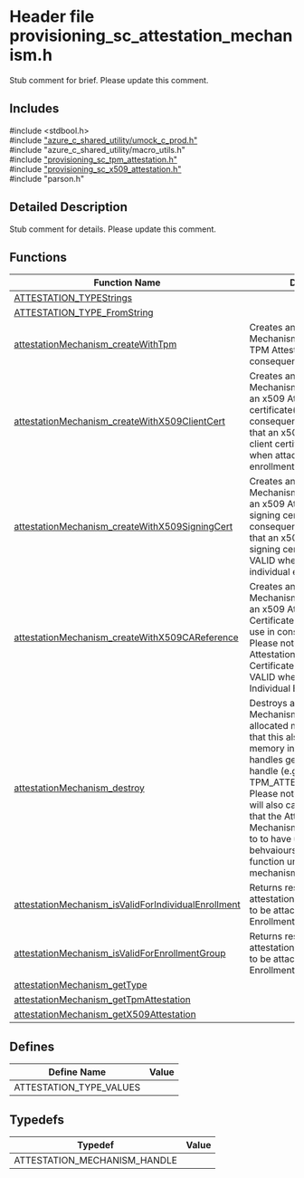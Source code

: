 # Header file provisioning_sc_attestation_mechanism.h 

Stub comment for brief. Please update this comment.

## Includes

\#include <stdbool.h>  
\#include ["azure_c_shared_utility/umock_c_prod.h"](iot-c-ref-umock-c-prod-h.md)  
\#include "azure_c_shared_utility/macro_utils.h"  
\#include ["provisioning_sc_tpm_attestation.h"](iot-c-ref-provisioning-sc-tpm-attestation-h.md)  
\#include ["provisioning_sc_x509_attestation.h"](iot-c-ref-provisioning-sc-x509-attestation-h.md)  
\#include "parson.h"  

## Detailed Description

Stub comment for details. Please update this comment.

## Functions

Function Name                  | Description                                
--------------------------------|---------------------------------------------
[ATTESTATION_TYPEStrings](./iot-c-ref-provisioning-sc-attestation-mechanism-h/attestation-typestrings.md)            | 
[ATTESTATION_TYPE_FromString](./iot-c-ref-provisioning-sc-attestation-mechanism-h/attestation-type-fromstring.md)            | 
[attestationMechanism_createWithTpm](./iot-c-ref-provisioning-sc-attestation-mechanism-h/attestationmechanism-createwithtpm.md)            | Creates an Attestation Mechanism handle that uses a TPM Attestation for use in consequent APIs.
[attestationMechanism_createWithX509ClientCert](./iot-c-ref-provisioning-sc-attestation-mechanism-h/attestationmechanism-createwithx509clientcert.md)            | Creates an Attestation Mechanism handle that uses an x509 Attestation with client certificate(s) for use in consequent APIs. Please note that an x509 Attestation with a client certificate is NOT VALID when attached to an enrollment group.
[attestationMechanism_createWithX509SigningCert](./iot-c-ref-provisioning-sc-attestation-mechanism-h/attestationmechanism-createwithx509signingcert.md)            | Creates an Attestation Mechanism handle that uses an x509 Attestation with signing certificate(s) for use in consequent APIs. Please note that an x509 Attestation with a signing certificate is NOT VALID when attached to an individual enrollment.
[attestationMechanism_createWithX509CAReference](./iot-c-ref-provisioning-sc-attestation-mechanism-h/attestationmechanism-createwithx509careference.md)            | Creates an Attestation Mechanism handle that uses an x509 Attestation with CA Certificate Reference(s) for use in consequent APIs. Please note that an x509 Attestation with a CA Certificate Reference is NOT VALID when attached to an Individual Enrollment.
[attestationMechanism_destroy](./iot-c-ref-provisioning-sc-attestation-mechanism-h/attestationmechanism-destroy.md)            | Destroys an Attestation Mechanism handle, freeing all allocated memory. Please note that this also includes any memory in more specific handles generated from the handle (e.g. TPM_ATTESTATION_HANDLE). Please note further that this will also cause any Enrollment that the Attestation Mechanism has been attached to to have unexpected behvaiours. Do not use this function unless the attestation mechanism is unattached.
[attestationMechanism_isValidForIndividualEnrollment](./iot-c-ref-provisioning-sc-attestation-mechanism-h/attestationmechanism-isvalidforindividualenrollment.md)            | Returns result indicating if an attestation mechanism is valid to be attached to an Individual Enrollment.
[attestationMechanism_isValidForEnrollmentGroup](./iot-c-ref-provisioning-sc-attestation-mechanism-h/attestationmechanism-isvalidforenrollmentgroup.md)            | Returns result indicating if an attestation mechanism is valid to be attached to an Enrollment Group.
[attestationMechanism_getType](./iot-c-ref-provisioning-sc-attestation-mechanism-h/attestationmechanism-gettype.md)            | 
[attestationMechanism_getTpmAttestation](./iot-c-ref-provisioning-sc-attestation-mechanism-h/attestationmechanism-gettpmattestation.md)            | 
[attestationMechanism_getX509Attestation](./iot-c-ref-provisioning-sc-attestation-mechanism-h/attestationmechanism-getx509attestation.md)            | 

## Defines

Define Name                    | Value                                
--------------------------------|---------------------------------------------
ATTESTATION_TYPE_VALUES            | 

## Typedefs

Typedef                        | Value                                
--------------------------------|---------------------------------------------
ATTESTATION_MECHANISM_HANDLE            | 

